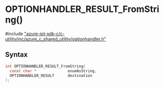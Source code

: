 # OPTIONHANDLER_RESULT_FromString()

\#include ["azure-iot-sdk-c/c-utility/inc/azure_c_shared_utility/optionhandler.h"](../iot-c-ref-optionhandler-h.md)  

## Syntax

```C
int OPTIONHANDLER_RESULT_FromString(
  const char *          	enumAsString,
  OPTIONHANDLER_RESULT  	destination
);

```

